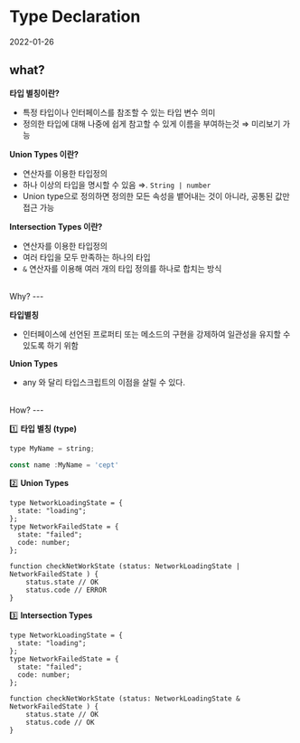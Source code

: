 # Type Declaration

2022-01-26

what?
---

**타입 별칭이란?**

- 특정 타입이나 인터페이스를 참조할 수 있는 타입 변수 의미
- 정의한 타입에 대해 나중에 쉽게 참고할 수 있게 이름을 부여하는것 ⇒ 미리보기 가능

**Union Types 이란?**

- 연산자를 이용한 타입정의
- 하나 이상의 타입을 명시할 수 있음 ⇒. `String | number`
- Union type으로 정의하면 정의한 모든 속성을 뱉어내는 것이 아니라, 공통된 값만 접근 가능

**Intersection Types 이란?**

- 연산자를 이용한 타입정의
- 여러 타입을 모두 만족하는 하나의 타입
- `&` 연산자를 이용해 여러 개의 타입 정의를 하나로 합치는 방식

<br />
Why?
---

**타입별칭**

- 인터페이스에 선언된 프로퍼티 또는 메소드의 구현을 강제하여 일관성을 유지할 수 있도록 하기 위함

**Union Types**

- any 와 달리 타입스크립트의 이점을 살릴 수 있다.

<br />
How?
---

:one: **타입 별칭 (type)**

```jsx
type MyName = string;

const name :MyName = 'cept'
```

:two: **Union Types**

```
type NetworkLoadingState = {
  state: "loading";
};
type NetworkFailedState = {
  state: "failed";
  code: number;
};

function checkNetWorkState (status: NetworkLoadingState | NetworkFailedState ) {
	status.state // OK
	status.code // ERROR
} 
```

:three: **Intersection Types**

```
type NetworkLoadingState = {
  state: "loading";
};
type NetworkFailedState = {
  state: "failed";
  code: number;
};

function checkNetWorkState (status: NetworkLoadingState & NetworkFailedState ) {
	status.state // OK
	status.code // OK
}
```